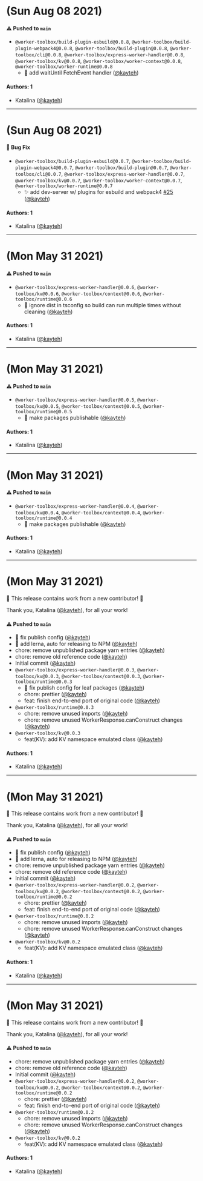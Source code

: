# (Sun Aug 08 2021)

#### ⚠️ Pushed to `main`

- `@worker-toolbox/build-plugin-esbuild@0.0.8`, `@worker-toolbox/build-plugin-webpack4@0.0.8`, `@worker-toolbox/build-plugin@0.0.8`, `@worker-toolbox/cli@0.0.8`, `@worker-toolbox/express-worker-handler@0.0.8`, `@worker-toolbox/kv@0.0.8`, `@worker-toolbox/worker-context@0.0.8`, `@worker-toolbox/worker-runtime@0.0.8`
  - 👔 add waitUntil FetchEvent handler ([@kayteh](https://github.com/kayteh))

#### Authors: 1

- Katalina ([@kayteh](https://github.com/kayteh))

---

# (Sun Aug 08 2021)

#### 🐛 Bug Fix

- `@worker-toolbox/build-plugin-esbuild@0.0.7`, `@worker-toolbox/build-plugin-webpack4@0.0.7`, `@worker-toolbox/build-plugin@0.0.7`, `@worker-toolbox/cli@0.0.7`, `@worker-toolbox/express-worker-handler@0.0.7`, `@worker-toolbox/kv@0.0.7`, `@worker-toolbox/worker-context@0.0.7`, `@worker-toolbox/worker-runtime@0.0.7`
  - ✨ add dev-server w/ plugins for esbuild and webpack4 [#25](https://github.com/kayteh/worker-toolbox/pull/25) ([@kayteh](https://github.com/kayteh))

#### Authors: 1

- Katalina ([@kayteh](https://github.com/kayteh))

---

# (Mon May 31 2021)

#### ⚠️ Pushed to `main`

- `@worker-toolbox/express-worker-handler@0.0.6`, `@worker-toolbox/kv@0.0.6`, `@worker-toolbox/context@0.0.6`, `@worker-toolbox/runtime@0.0.6`
  - 💚 ignore dist in tsconfig so build can run multiple times without cleaning ([@kayteh](https://github.com/kayteh))

#### Authors: 1

- Katalina ([@kayteh](https://github.com/kayteh))

---

# (Mon May 31 2021)

#### ⚠️ Pushed to `main`

- `@worker-toolbox/express-worker-handler@0.0.5`, `@worker-toolbox/kv@0.0.5`, `@worker-toolbox/context@0.0.5`, `@worker-toolbox/runtime@0.0.5`
  - 👷 make packages publishable ([@kayteh](https://github.com/kayteh))

#### Authors: 1

- Katalina ([@kayteh](https://github.com/kayteh))

---

# (Mon May 31 2021)

#### ⚠️ Pushed to `main`

- `@worker-toolbox/express-worker-handler@0.0.4`, `@worker-toolbox/kv@0.0.4`, `@worker-toolbox/context@0.0.4`, `@worker-toolbox/runtime@0.0.4`
  - 👷 make packages publishable ([@kayteh](https://github.com/kayteh))

#### Authors: 1

- Katalina ([@kayteh](https://github.com/kayteh))

---

# (Mon May 31 2021)

:tada: This release contains work from a new contributor! :tada:

Thank you, Katalina ([@kayteh](https://github.com/kayteh)), for all your work!

#### ⚠️ Pushed to `main`

- 🔧 fix publish config ([@kayteh](https://github.com/kayteh))
- :hammer: add lerna, auto for releasing to NPM ([@kayteh](https://github.com/kayteh))
- chore: remove unpublished package yarn entries ([@kayteh](https://github.com/kayteh))
- chore: remove old reference code ([@kayteh](https://github.com/kayteh))
- Initial commit ([@kayteh](https://github.com/kayteh))
- `@worker-toolbox/express-worker-handler@0.0.3`, `@worker-toolbox/kv@0.0.3`, `@worker-toolbox/context@0.0.3`, `@worker-toolbox/runtime@0.0.3`
  - 🔧 fix publish config for leaf packages ([@kayteh](https://github.com/kayteh))
  - chore: prettier ([@kayteh](https://github.com/kayteh))
  - feat: finish end-to-end port of original code ([@kayteh](https://github.com/kayteh))
- `@worker-toolbox/runtime@0.0.3`
  - chore: remove unused imports ([@kayteh](https://github.com/kayteh))
  - chore: remove unused WorkerResponse.canConstruct changes ([@kayteh](https://github.com/kayteh))
- `@worker-toolbox/kv@0.0.3`
  - feat(KV): add KV namespace emulated class ([@kayteh](https://github.com/kayteh))

#### Authors: 1

- Katalina ([@kayteh](https://github.com/kayteh))

---

# (Mon May 31 2021)

:tada: This release contains work from a new contributor! :tada:

Thank you, Katalina ([@kayteh](https://github.com/kayteh)), for all your work!

#### ⚠️ Pushed to `main`

- 🔧 fix publish config ([@kayteh](https://github.com/kayteh))
- :hammer: add lerna, auto for releasing to NPM ([@kayteh](https://github.com/kayteh))
- chore: remove unpublished package yarn entries ([@kayteh](https://github.com/kayteh))
- chore: remove old reference code ([@kayteh](https://github.com/kayteh))
- Initial commit ([@kayteh](https://github.com/kayteh))
- `@worker-toolbox/express-worker-handler@0.0.2`, `@worker-toolbox/kv@0.0.2`, `@worker-toolbox/context@0.0.2`, `@worker-toolbox/runtime@0.0.2`
  - chore: prettier ([@kayteh](https://github.com/kayteh))
  - feat: finish end-to-end port of original code ([@kayteh](https://github.com/kayteh))
- `@worker-toolbox/runtime@0.0.2`
  - chore: remove unused imports ([@kayteh](https://github.com/kayteh))
  - chore: remove unused WorkerResponse.canConstruct changes ([@kayteh](https://github.com/kayteh))
- `@worker-toolbox/kv@0.0.2`
  - feat(KV): add KV namespace emulated class ([@kayteh](https://github.com/kayteh))

#### Authors: 1

- Katalina ([@kayteh](https://github.com/kayteh))

---

# (Mon May 31 2021)

:tada: This release contains work from a new contributor! :tada:

Thank you, Katalina ([@kayteh](https://github.com/kayteh)), for all your work!

#### ⚠️ Pushed to `main`

- chore: remove unpublished package yarn entries ([@kayteh](https://github.com/kayteh))
- chore: remove old reference code ([@kayteh](https://github.com/kayteh))
- Initial commit ([@kayteh](https://github.com/kayteh))
- `@worker-toolbox/express-worker-handler@0.0.2`, `@worker-toolbox/kv@0.0.2`, `@worker-toolbox/context@0.0.2`, `@worker-toolbox/runtime@0.0.2`
  - chore: prettier ([@kayteh](https://github.com/kayteh))
  - feat: finish end-to-end port of original code ([@kayteh](https://github.com/kayteh))
- `@worker-toolbox/runtime@0.0.2`
  - chore: remove unused imports ([@kayteh](https://github.com/kayteh))
  - chore: remove unused WorkerResponse.canConstruct changes ([@kayteh](https://github.com/kayteh))
- `@worker-toolbox/kv@0.0.2`
  - feat(KV): add KV namespace emulated class ([@kayteh](https://github.com/kayteh))

#### Authors: 1

- Katalina ([@kayteh](https://github.com/kayteh))

